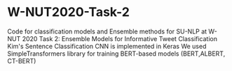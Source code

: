# W-NUT2020-Task-2

Code for classification models and Ensemble methods for SU-NLP at W-NUT 2020 Task 2: Ensemble Models for Informative Tweet Classification
Kim's Sentence Classification CNN is implemented in Keras
We used SimpleTransformers library for training BERT-based models (BERT,ALBERT, CT-BERT)
